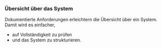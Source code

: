 ### Übersicht über das System

Dokumentierte Anforderungen erleichtern die Übersicht über ein System. Damit wird es einfacher, 
* auf Vollständigkeit zu prüfen
* und das System zu strukturieren.

